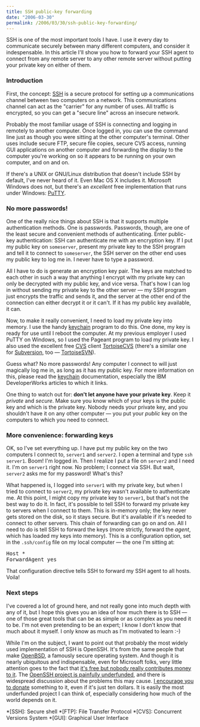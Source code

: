 ```yaml
---
title: SSH public-key forwarding
date: "2006-03-30"
permalink: /2006/03/30/ssh-public-key-forwarding/
---
```

SSH is one of the most important tools I have. I use it every day to communicate securely between many different computers, and consider it indespensable. In this article I'll show you how to forward your SSH agent to connect from any remote server to any other remote server without putting your private key on either of them.

### Introduction

First, the concept: [SSH][1] is a secure protocol for setting up a communications channel between two computers on a network. This communications channel can act as the "carrier" for any number of uses. All traffic is encrypted, so you can get a "secure line" across an insecure network.

Probably the most familiar usage of SSH is connecting and logging in remotely to another computer. Once logged in, you can use the command line just as though you were sitting at the other computer's terminal. Other uses include secure FTP, secure file copies, secure CVS access, running GUI applications on another computer and forwarding the display to the computer you're working on so it appears to be running on your own computer, and on and on.

If there's a UNIX or GNU/Linux distribution that doesn't include SSH by default, I've never heard of it. Even Mac OS X includes it. Microsoft Windows does not, but there's an *excellent* free implementation that runs under Windows: [PuTTY][2].

### No more passwords!

One of the really nice things about SSH is that it supports multiple authentication methods. One is passwords. Passwords, though, are one of the least secure and convenient methods of authenticating. Enter public-key authentication: SSH can authenticate me with an encryption key. If I put my public key on `someserver`, present my private key to the SSH program and tell it to connect to `someserver`, the SSH server on the other end uses my public key to log me in. I never have to type a password.

All I have to do is generate an encryption key pair. The keys are matched to each other in such a way that anything I encrypt with my private key can only be decrypted with my public key, and vice versa. That's how I can log in without sending my private key to the other server &#8212; my SSH program just encrypts the traffic and sends it, and the server at the other end of the connection can either decrypt it or it can't. If it has my public key available, it can.

Now, to make it really convenient, I need to load my private key into memory. I use the handy [keychain][3] program to do this. One done, my key is ready for use until I reboot the computer. At my previous employer I used PuTTY on Windows, so I used the Pageant program to load my private key. I also used the excellent free [CVS][4] client [TortoiseCVS][5] (there's a similar one for [Subversion][6], too &#8212; [TortoiseSVN][7]).

Guess what? No more passwords! Any computer I connect to will just magically log me in, as long as it has my public key. For more information on this, please read the [keychain][3] documentation, especially the IBM DeveloperWorks articles to which it links.

One thing to watch out for: **don't let anyone have your private key**. Keep it *private* and *secure*. Make sure you know which of your keys is the public key and which is the private key. Nobody needs your private key, and you shouldn't have it on any other computer &#8212; you put your *public* key on the computers to which you need to connect.

### More convenience: forwarding keys

OK, so I've set everything up. I have put my public key on the two computers I connect to, `server1` and `server2`. I open a terminal and type `ssh server1`. Boom! I'm logged in. Then I realize I put a file on `server2` and I need it. I'm on `server1` right now. No problem; I connect via SSH. But wait, `server2` asks me for my password! What's this?

What happened is, I logged into `server1` with my private key, but when I tried to connect to `server2`, my private key wasn't available to authenticate me. At this point, I might copy my private key to `server1`, but that's not the best way to do it. In fact, it's possible to tell SSH to forward my private key to servers when I connect to them. This is in-memory only; the key never gets stored on the disk, so it stays secure. But it's available if it's needed to connect to other servers. This chain of forwarding can go on and on. All I need to do is tell SSH to forward the keys (more strictly, forward the *agent*, which has loaded my keys into memory). This is a configuration option, set in the `.ssh/config` file on my local computer &#8212; the one I'm sitting at:

<pre>Host *
ForwardAgent yes</pre>

That configuration directive tells SSH to forward my SSH agent to all hosts. Voila!

### Next steps

I've covered a lot of ground here, and not really gone into much depth with any of it, but I hope this gives you an idea of how much there is to SSH &#8212; one of those great tools that can be as simple or as complex as you need it to be. I'm not even pretending to be an expert; I know I don't know that much about it myself. I only know as much as I'm motivated to learn :-)

While I'm on the subject, I want to point out that probably the most widely used implementation of SSH is OpenSSH. It's from the same people that make [OpenBSD][8], a famously secure operating system. And though it is nearly ubiquitous and indispensable, even for Microsoft folks, very little attention goes to the fact that [it's free but nobody really contributes money to it][9]. The [OpenSSH project is painfully underfunded][10], and there is widespread discussion about the problems this may cause. [I encourage you to donate][11] something to it, even if it's just ten dollars. It is easily the most underfunded project I can think of, especially considering how much of the world depends on it.

 *[SSH]: Secure shell
 *[FTP]: File Transfer Protocol
 *[CVS]: Concurrent Versions System
 *[GUI]: Graphical User Interface

 [1]: http://www.openssh.com/
 [2]: http://www.chiark.greenend.org.uk/~sgtatham/putty/
 [3]: http://www.gentoo.org/proj/en/keychain/
 [4]: http://www.nongnu.org/cvs/
 [5]: http://www.tortoisecvs.org/
 [6]: http://subversion.tigris.org/
 [7]: http://tortoisesvn.tigris.org/
 [8]: http://www.openbsd.org
 [9]: http://www.thejemreport.com/mambo/content/view/239/1/
 [10]: http://os.newsforge.com/os/06/03/20/2050223.shtml
 [11]: http://www.openssh.com/donations.html
